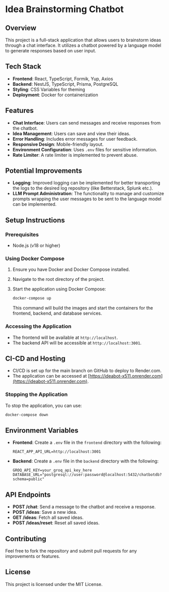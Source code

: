 # Idea Brainstorming Chatbot

## Overview
This project is a full-stack application that allows users to brainstorm ideas through a chat interface. It utilizes a chatbot powered by a language model to generate responses based on user input.

## Tech Stack
- **Frontend**: React, TypeScript, Formik, Yup, Axios
- **Backend**: NestJS, TypeScript, Prisma, PostgreSQL
- **Styling**: CSS Variables for theming
- **Deployment**: Docker for containerization

## Features
- **Chat Interface**: Users can send messages and receive responses from the chatbot.
- **Idea Management**: Users can save and view their ideas.
- **Error Handling**: Includes error messages for user feedback.
- **Responsive Design**: Mobile-friendly layout.
- **Environment Configuration**: Uses `.env` files for sensitive information.
- **Rate Limiter**: A rate limiter is implemented to prevent abuse.

## Potential Improvements
- **Logging**: Improved logging can be implemented for better transporting the logs to the desired log repository (like Betterstack, Splunk etc.).
- **LLM Prompt Administration**: The functionality to manage and customize prompts wrapping the user messages to be sent to the language model can be implemented.

## Setup Instructions

### Prerequisites
- Node.js (v18 or higher)

### Using Docker Compose
1. Ensure you have Docker and Docker Compose installed.
2. Navigate to the root directory of the project.
3. Start the application using Docker Compose:

   ```bash
   docker-compose up
   ```
   This command will build the images and start the containers for the frontend, backend, and database services.

### Accessing the Application
- The frontend will be available at `http://localhost`.
- The backend API will be accessible at `http://localhost:3001`.

## CI-CD and Hosting
- CI/CD is set up for the main branch on GitHub to deploy to Render.com.
- The application can be accessed at [https://ideabot-x511.onrender.com](https://ideabot-x511.onrender.com).

### Stopping the Application
To stop the application, you can use:
```bash
docker-compose down
```

## Environment Variables
- **Frontend**: Create a `.env` file in the `frontend` directory with the following:
  ```plaintext
  REACT_APP_API_URL=http://localhost:3001
  ```
- **Backend**: Create a `.env` file in the `backend` directory with the following:
  ```plaintext
  GROQ_API_KEY=your_groq_api_key_here
  DATABASE_URL="postgresql://user:password@localhost:5432/chatbotdb?schema=public"
  ```

## API Endpoints
- **POST /chat**: Send a message to the chatbot and receive a response.
- **POST /ideas**: Save a new idea.
- **GET /ideas**: Fetch all saved ideas.
- **POST /ideas/reset**: Reset all saved ideas.

## Contributing
Feel free to fork the repository and submit pull requests for any improvements or features.

## License
This project is licensed under the MIT License.
